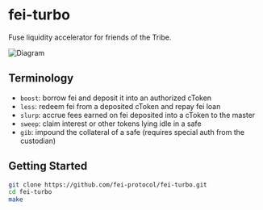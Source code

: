 # fei-turbo

Fuse liquidity accelerator for friends of the Tribe.

![Diagram](https://lucid.app/publicSegments/view/25002d8e-f4ed-4ba7-bec0-cdd3720f9add/image.png)

## Terminology

- `boost`: borrow fei and deposit it into an authorized cToken
- `less`: redeem fei from a deposited cToken and repay fei loan
- `slurp`: accrue fees earned on fei deposited into a cToken to the master
- `sweep`: claim interest or other tokens lying idle in a safe 
- `gib`: impound the collateral of a safe (requires special auth from the custodian)

## Getting Started

```sh
git clone https://github.com/fei-protocol/fei-turbo.git
cd fei-turbo
make
```
